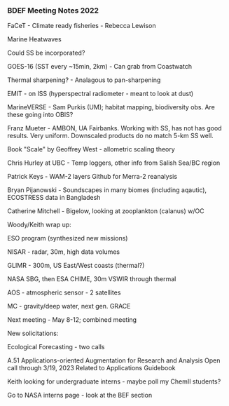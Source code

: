 ### BDEF Meeting Notes 2022

FaCeT - Climate ready fisheries - Rebecca Lewison

Marine Heatwaves

Could SS be incorporated?

GOES-16 (SST every ~15min, 2km) - Can grab from Coastwatch

Thermal sharpening? - Analagous to pan-sharpening

EMIT - on ISS (hyperspectral radiometer - meant to look at dust)

MarineVERSE - Sam Purkis (UM); habitat mapping, biodiversity obs. Are these going into OBIS?

Franz Mueter - AMBON, UA Fairbanks. Working with SS, has not has good results. Very uniform. Downscaled products do no match 5-km SS well.

Book  "Scale" by Geoffrey West - allometric scaling theory

Chris Hurley at UBC - Temp loggers, other info from Salish Sea/BC region

Patrick Keys - WAM-2 layers Github for Merra-2 reanalysis

Bryan Pijanowski - Soundscapes in many biomes (including aqautic), ECOSTRESS data in Bangladesh

Catherine Mitchell - Bigelow, looking at zooplankton (calanus) w/OC

Woody/Keith wrap up:

ESO program (synthesized new missions)

NISAR - radar, 30m, high data volumes

GLIMR - 300m, US East/West coasts (thermal?)

NASA SBG, then ESA CHIME, 30m VSWIR through thermal

AOS - atmospheric sensor - 2 satellites

MC - gravity/deep water, next gen. GRACE

Next meeting - May 8-12; combined meeting

New solicitations:

Ecological Forecasting - two calls

A.51 Applications-oriented Augmentation for Research and Analysis
Open call through 3/19, 2023
Related to Applications Guidebook

Keith looking for undergraduate interns - maybe poll my ChemII students?

Go to NASA interns page - look at the BEF section




